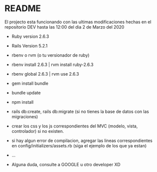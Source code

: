 # README

El projecto esta funcionando con las ultimas modificaciones hechas en el repositorio DEV hasta las 12:00 del dia 2 de Marzo del 2020

* Ruby version
    2.6.3

* Rails Version
    5.2.1
* rbenv o rvm (o tu versionador de ruby)

* rbenv install 2.6.3 | rvm install ruby-2.6.3

* rbenv global 2.6.3 | rvm use 2.6.3

* gem install bundle 

* bundle update

* npm install

* rails db:create, rails db:migrate (si no tienes la base de datos con las migraciones)

* crear los css y los js correspondientes del MVC (modelo, vista, controlador) si no existen.

* si hay algun error de compilacion, agregar las lineas correspondientes en config/initializers/assets.rb (siga el ejemplo de los que ya estan)

* ...

* Alguna duda, consulte a GOOGLE u otro developer XD
